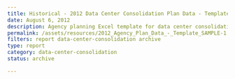 ```yaml
---
title: Historical - 2012 Data Center Consolidation Plan Data - Template
date: August 6, 2012
description: Agency planning Excel template for data center consolidation.
permalink: /assets/resources/2012_Agency_Plan_Data_-_Template_SAMPLE-1.xlsx
filters: report data-center-consolidation archive
type: report
category: data-center-consolidation
status: archive

---
```

